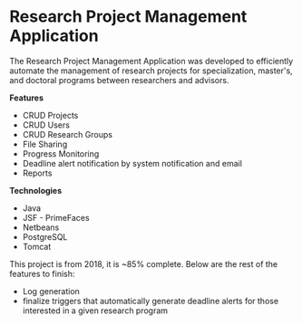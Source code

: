 # Research Project Management Application</strong></h1>

The Research Project Management Application was developed to efficiently automate the management of research projects for specialization, master's, and doctoral programs between researchers and advisors.


**Features**

* CRUD Projects
* CRUD Users
* CRUD Research Groups
* File Sharing
* Progress Monitoring
* Deadline alert notification by system notification and email
* Reports

**Technologies**

* Java
* JSF - PrimeFaces
* Netbeans
* PostgreSQL
* Tomcat

This project is from 2018, it is ~85% complete. Below are the rest of the features to finish:

* Log generation
* finalize triggers that automatically generate deadline alerts for those interested in a given research program 
